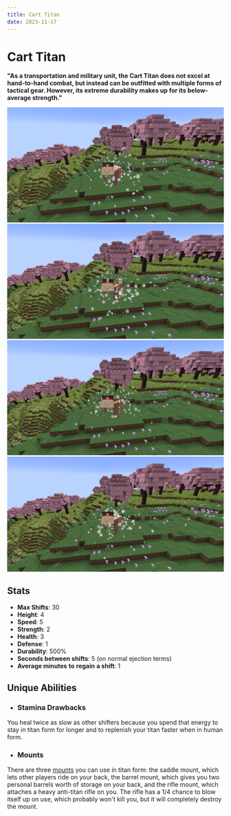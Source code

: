 ```yaml
---
title: Cart Titan
date: 2023-11-17
---
```


# Cart Titan
**"As a transportation and military unit, the Cart Titan does not excel at hand-to-hand combat, but instead can be outfitted with multiple forms of tactical gear. However, its extreme durability makes up for its below-average strength."**

![The Cart Titan in a Cherry Blossom biome](../images/cart_titan_full.png)
![The Cart Titan with a saddle mount in a Cherry Blossom biome](../images/cart_titan_saddle_full.png)
![The Cart Titan with a barrel mount in a Cherry Blossom biome](../images/cart_titan_barrel_full.png)
![The Cart Titan with a rifle mount in a Cherry Blossom biome](../images/cart_titan_rifle_full.png)

## Stats
* __Max Shifts__: 30
* __Height__: 4
* __Speed__: 5
* __Strength__: 2
* __Health__: 3
* __Defense__: 1
* __Durability__: 500%
* __Seconds between shifts__: 5 (on normal ejection terms)
* __Average minutes__ __to__ __regain__ __a shift__: 1

## Unique Abilities
* ### Stamina Drawbacks
You heal twice as slow as other shifters because you spend that energy to stay in titan form for longer and to replenish your titan faster when in human form.
* ### Mounts
There are three [mounts](../misc/mounts.md) you can use in titan form: the saddle mount, which lets other players ride on your back, the barrel mount, which gives you two personal barrels worth of storage on your back, and the rifle mount, which attaches a heavy anti-titan rifle on you. The rifle has a 1/4 chance to blow itself up on use, which probably won't kill you, but it will completely destroy the mount.